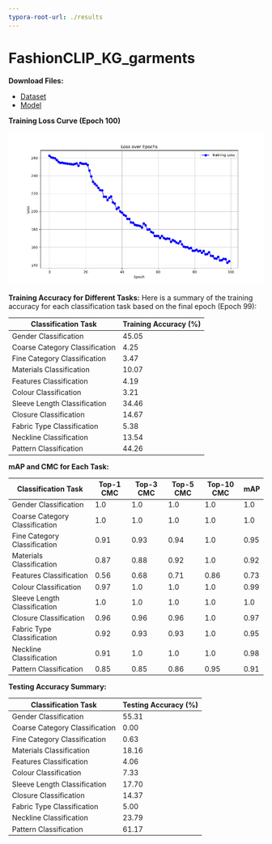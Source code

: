 ```yaml
---
typora-root-url: ./results
---
```


# FashionCLIP_KG_garments
**Download Files:**

- [Dataset](https://drive.google.com/file/d/1VMoHI8XpuZYAb4Ne3KFRUXIjileguQNv/view?usp=drive_link) 
- [Model](https://drive.google.com/file/d/1oBwG_ArN1m8xy2z0WemZYCj2kUJ1x-o-/view?usp=drive_link) 

**Training Loss Curve (Epoch 100)**

![](results/loss_curve.png)


**Training Accuracy for Different Tasks:**
Here is a summary of the training accuracy for each classification task based on the final epoch (Epoch 99):

| **Classification Task**        | **Training Accuracy (%)** |
| ------------------------------ | ------------------------- |
| Gender Classification          | 45.05                     |
| Coarse Category Classification | 4.25                      |
| Fine Category Classification   | 3.47                      |
| Materials Classification       | 10.07                     |
| Features Classification        | 4.19                      |
| Colour Classification          | 3.21                      |
| Sleeve Length Classification   | 34.46                     |
| Closure Classification         | 14.67                     |
| Fabric Type Classification     | 5.38                      |
| Neckline Classification        | 13.54                     |
| Pattern Classification         | 44.26                     |

**mAP and CMC for Each Task:**

| **Classification Task**        | **Top-1 CMC** | **Top-3 CMC** | **Top-5 CMC** | **Top-10 CMC** | **mAP** |
| ------------------------------ | ------------- | ------------- | ------------- | -------------- | ------- |
| Gender Classification          | 1.0           | 1.0           | 1.0           | 1.0            | 1.0     |
| Coarse Category Classification | 1.0           | 1.0           | 1.0           | 1.0            | 1.0     |
| Fine Category Classification   | 0.91          | 0.93          | 0.94          | 1.0            | 0.95    |
| Materials Classification       | 0.87          | 0.88          | 0.92          | 1.0            | 0.92    |
| Features Classification        | 0.56          | 0.68          | 0.71          | 0.86           | 0.73    |
| Colour Classification          | 0.97          | 1.0           | 1.0           | 1.0            | 0.99    |
| Sleeve Length Classification   | 1.0           | 1.0           | 1.0           | 1.0            | 1.0     |
| Closure Classification         | 0.96          | 0.96          | 0.96          | 1.0            | 0.97    |
| Fabric Type Classification     | 0.92          | 0.93          | 0.93          | 1.0            | 0.95    |
| Neckline Classification        | 0.91          | 1.0           | 1.0           | 1.0            | 0.98    |
| Pattern Classification         | 0.85          | 0.85          | 0.86          | 0.95           | 0.91    |

**Testing Accuracy Summary:**

| **Classification Task**        | **Testing Accuracy (%)** |
| ------------------------------ | ------------------------ |
| Gender Classification          | 55.31                    |
| Coarse Category Classification | 0.00                     |
| Fine Category Classification   | 0.63                     |
| Materials Classification       | 18.16                    |
| Features Classification        | 4.06                     |
| Colour Classification          | 7.33                     |
| Sleeve Length Classification   | 17.70                    |
| Closure Classification         | 14.37                    |
| Fabric Type Classification     | 5.00                     |
| Neckline Classification        | 23.79                    |
| Pattern Classification         | 61.17                    |
